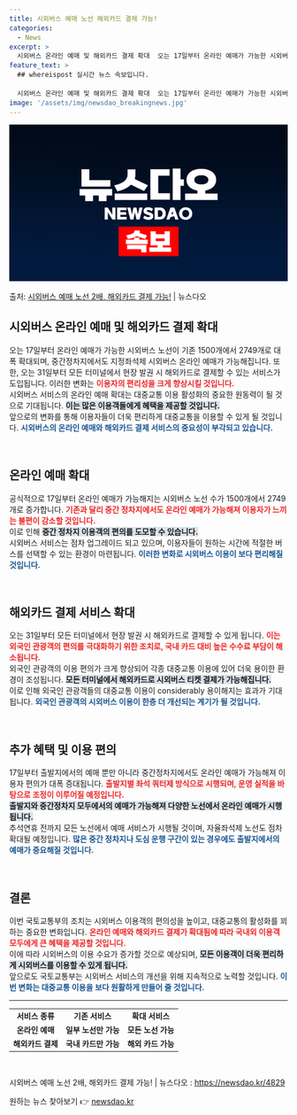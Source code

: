 ```yaml
---
title: 시외버스 예매 노선 해외카드 결제 가능!
categories:
  - News
excerpt: >
  시외버스 온라인 예매 및 해외카드 결제 확대  오는 17일부터 온라인 예매가 가능한 시외버스 노선이 기존 1…
feature_text: >
  ## whereispost 실시간 뉴스 속보입니다.

  시외버스 온라인 예매 및 해외카드 결제 확대  오는 17일부터 온라인 예매가 가능한 시외버스 노선이 기존 1…
image: '/assets/img/newsdao_breakingnews.jpg'
---
```


![뉴스다오 속보](/assets/img/newsdao_breakingnews.jpg)

<p>출처: <a href="https://newsdao.kr/4829" rel="dofollow">시외버스 예매 노선 2배, 해외카드 결제 가능!</a> | 뉴스다오</p>

<h2 data-ke-size="size26">시외버스 온라인 예매 및 해외카드 결제 확대</h2>

<p data-ke-size="size16">오는 17일부터 온라인 예매가 가능한 시외버스 노선이 기존 1500개에서 2749개로 대폭 확대되며, 중간정차지에서도 지정좌석제 시외버스 온라인 예매가 가능해집니다. 또한, 오는 31일부터 모든 터미널에서 현장 발권 시 해외카드로 결제할 수 있는 서비스가 도입됩니다. 이러한 변화는 <b><span style="color: #ee2323;">이용자의 편리성을 크게 향상시킬 것입니다.</span></b> 
<br> 시외버스 서비스의 온라인 예매 확대는 대중교통 이용 활성화의 중요한 원동력이 될 것으로 기대됩니다. <b><span style="background-color: #21538527;">이는 많은 이용객들에게 혜택을 제공할 것입니다.</span></b> 
<br> 앞으로의 변화를 통해 이용자들이 더욱 편리하게 대중교통을 이용할 수 있게 될 것입니다. <b><span style="color: #1a5490;">시외버스의 온라인 예매와 해외카드 결제 서비스의 중요성이 부각되고 있습니다.</span></b>
</p>

<p data-ke-size="size16">&nbsp;</p>

<h2 data-ke-size="size26">온라인 예매 확대</h2>

<p data-ke-size="size16">공식적으로 17일부터 온라인 예매가 가능해지는 시외버스 노선 수가 1500개에서 2749개로 증가합니다. <b><span style="color: #ee2323;">기존과 달리 중간 정차지에서도 온라인 예매가 가능해져 이용자가 느끼는 불편이 감소할 것입니다.</span></b>
<br> 이로 인해 <b><span style="background-color: #21538527;">중간 정차지 이용객의 편의를 도모할 수 있습니다.</span></b> 
<br> 시외버스 서비스는 점차 업그레이드 되고 있으며, 이용자들이 원하는 시간에 적절한 버스를 선택할 수 있는 환경이 마련됩니다. <b><span style="color: #1a5490;">이러한 변화로 시외버스 이용이 보다 편리해질 것입니다.</span></b>
</p>

<p data-ke-size="size16">&nbsp;</p>

<h2 data-ke-size="size26">해외카드 결제 서비스 확대</h2>

<p data-ke-size="size16">오는 31일부터 모든 터미널에서 현장 발권 시 해외카드로 결제할 수 있게 됩니다. <b><span style="color: #ee2323;">이는 외국인 관광객의 편의를 극대화하기 위한 조치로, 국내 카드 대비 높은 수수료 부담이 해소됩니다.</span></b> 
<br> 외국인 관광객의 이용 편의가 크게 향상되어 각종 대중교통 이용에 있어 더욱 용이한 환경이 조성됩니다. <b><span style="background-color: #21538527;">모든 터미널에서 해외카드로 시외버스 티켓 결제가 가능해집니다.</span></b> 
<br> 이로 인해 외국인 관광객들의 대중교통 이용이 considerably 용이해지는 효과가 기대됩니다. <b><span style="color: #1a5490;">외국인 관광객의 시외버스 이용이 한층 더 개선되는 계기가 될 것입니다.</span></b>
</p>

<p data-ke-size="size16">&nbsp;</p>

<h2 data-ke-size="size26">추가 혜택 및 이용 편의</h2>

<p data-ke-size="size16">17일부터 출발지에서의 예매 뿐만 아니라 중간정차지에서도 온라인 예매가 가능해져 이용자 편의가 대폭 증대됩니다. <b><span style="color: #ee2323;">출발지별 좌석 쿼터제 방식으로 시행되며, 운영 실적을 바탕으로 조정이 이루어질 예정입니다.</span></b> 
<br> <b><span style="background-color: #21538527;">출발지와 중간정차지 모두에서의 예매가 가능해져 다양한 노선에서 온라인 예매가 시행됩니다.</span></b> 
<br> 추석연휴 전까지 모든 노선에서 예매 서비스가 시행될 것이며, 자율좌석제 노선도 점차 확대될 예정입니다. <b><span style="color: #1a5490;">많은 중간 정차지나 도심 운행 구간이 있는 경우에도 출발지에서의 예매가 중요해질 것입니다.</span></b>
</p>

<p data-ke-size="size16">&nbsp;</p>

<h2 data-ke-size="size26">결론</h2>

<p data-ke-size="size16">이번 국토교통부의 조치는 시외버스 이용객의 편의성을 높이고, 대중교통의 활성화를 꾀하는 중요한 변화입니다. <b><span style="color: #ee2323;">온라인 예매와 해외카드 결제가 확대됨에 따라 국내외 이용객 모두에게 큰 혜택을 제공할 것입니다.</span></b> 
<br> 이에 따라 시외버스의 이용 수요가 증가할 것으로 예상되며, <b><span style="background-color: #21538527;">모든 이용객이 더욱 편리하게 시외버스를 이용할 수 있게 됩니다.</span></b> 
<br> 앞으로도 국토교통부는 시외버스 서비스의 개선을 위해 지속적으로 노력할 것입니다. <b><span style="color: #1a5490;">이번 변화는 대중교통 이용을 보다 원활하게 만들어 줄 것입니다.</span></b>
</p>

<hr>

<table style="width: 100%; border-collapse: collapse;">
    <tr>
        <td style="text-align: center; height: 17px;"><b>서비스 종류</b></td>
        <td style="text-align: center; height: 17px;"><b>기존 서비스</b></td>
        <td style="text-align: center; height: 17px;"><b>확대 서비스</b></td>
    </tr>
    <tr>
        <td style="text-align: center; height: 17px;"><b>온라인 예매</b></td>
        <td style="text-align: center; height: 17px;"><b>일부 노선만 가능</b></td>
        <td style="text-align: center; height: 17px;"><b>모든 노선 가능</b></td>
    </tr>
    <tr>
        <td style="text-align: center; height: 17px;"><b>해외카드 결제</b></td>
        <td style="text-align: center; height: 17px;"><b>국내 카드만 가능</b></td>
        <td style="text-align: center; height: 17px;"><b>해외 카드 가능</b></td>
    </tr>
</table>

<p data-ke-size="size16">&nbsp;</p>

<p data-ke-size="size16">시외버스 예매 노선 2배, 해외카드 결제 가능! | 뉴스다오  : <a href="https://newsdao.kr/4829" target="_blank">https://newsdao.kr/4829</a></p> 

원하는 뉴스 찾아보기 👉 <a href="https://newsdao.kr" rel="dofollow">newsdao.kr</a>


